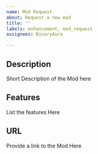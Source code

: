 ```yaml
---
name: Mod Request
about: Request a new mod
title: ''
labels: enhancement, mod_request
assignees: BinaryAura

---
```


## Description

Short Description of the Mod here

## Features

List the features Here

## URL

Provide a link to the Mod Here
